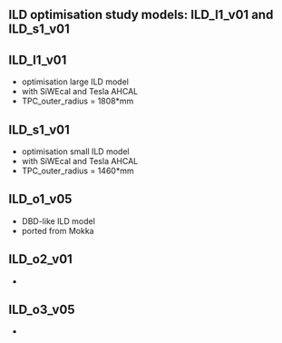 ## ILD optimisation study models: ILD_l1_v01 and ILD_s1_v01

## ILD_l1_v01
 - optimisation large ILD model
 - with SiWEcal and Tesla AHCAL
 - TPC_outer_radius = 1808*mm

## ILD_s1_v01
 - optimisation small ILD model
 - with SiWEcal and Tesla AHCAL
 - TPC_outer_radius = 1460*mm

## ILD_o1_v05
- DBD-like ILD model
- ported from Mokka

## ILD_o2_v01
- 

## ILD_o3_v05
- 
